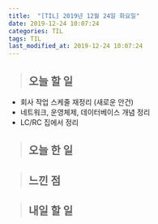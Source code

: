 ```yaml
---
title:  "[TIL] 2019년 12월 24일 화요일"
date: 2019-12-24 10:07:24
categories: TIL
tags: TIL
last_modified_at: 2019-12-24 10:07:24
---
```


>## 오늘 할 일   

- 회사 작업 스케줄 재정리 (새로운 안건)
- 네트워크, 운영체제, 데이터베이스 개념 정리
- LC/RC 집에서 정리


>## 오늘 한 일

>## 느낀 점

>## 내일 할 일
